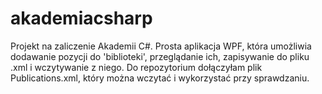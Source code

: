 # akademiacsharp
Projekt na zaliczenie Akademii C#.
Prosta aplikacja WPF, która umożliwia dodawanie pozycji do 'biblioteki', przeglądanie ich, zapisywanie do pliku .xml i wczytywanie z niego. 
Do repozytorium dołączyłam plik Publications.xml, który można wczytać i wykorzystać przy sprawdzaniu.
